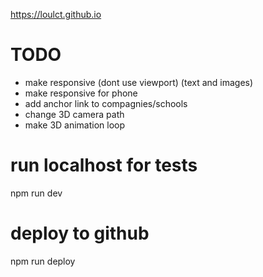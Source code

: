 https://loulct.github.io

# TODO
- make responsive (dont use viewport) (text and images)
- make responsive for phone
- add anchor link to compagnies/schools
- change 3D camera path
- make 3D animation loop

# run localhost for tests
npm run dev

# deploy to github
npm run deploy